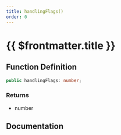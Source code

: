 ```yaml
---
title: handlingFlags()
order: 0
---
```


# {{ $frontmatter.title }}

<!--@include: ./handlingFlags_partial_header.md-->

## Function Definition

```ts
public handlingFlags: number;
```

### Returns

* number

## Documentation

<!--@include: ./handlingFlags_partial_footer.md-->
